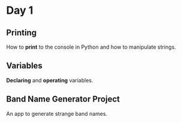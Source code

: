 # Day 1

## Printing 

How to **print** to the console in Python and how to manipulate strings.

## Variables

**Declaring** and **operating** variables.

## Band Name Generator Project

An app to generate strange band names.